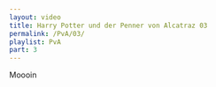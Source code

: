 ```yaml
---
layout: video
title: Harry Potter und der Penner von Alcatraz 03
permalink: /PvA/03/
playlist: PvA
part: 3
---
```

Moooin
